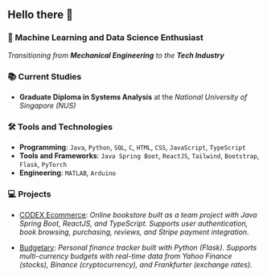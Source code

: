 ## Hello there :wave:

### :rocket: Machine Learning and Data Science Enthusiast

*Transitioning from **Mechanical Engineering** to the **Tech Industry***

### :books: Current Studies

- **Graduate Diploma in Systems Analysis**
  at the *National University of Singapore (NUS)*

### :hammer_and_wrench: Tools and Technologies

- **Programming**: `Java`, `Python`, `SQL`, `C`, `HTML`, `CSS`, `JavaScript`, `TypeScript`
- **Tools and Frameworks**: `Java Spring Boot`, `ReactJS`, `Tailwind`, `Bootstrap`, `Flask`, `PyTorch`
- **Engineering**: `MATLAB`, `Arduino`

### :computer: Projects

- [CODEX Ecommerce](https://github.com/GDIPSA60-Team-5/simba-ecommerce):
  *Online bookstore built as a team project with Java Spring Boot, ReactJS, and TypeScript. Supports user authentication, book browsing, purchasing, reviews, and Stripe payment integration.*
  
- [Budgetary](https://github.com/Ammmoe/Budgetary):
  *Personal finance tracker built with Python (Flask). Supports multi-currency budgets with real-time data from Yahoo Finance (stocks), Binance (cryptocurrency), and Frankfurter (exchange rates).*

